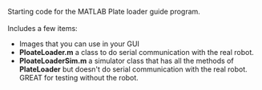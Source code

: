 Starting code for the MATLAB Plate loader guide program.<br>
<br>
Includes a few items:<br>
<ul>
<li>Images that you can use in your GUI</li>
<li><b>PloateLoader.m</b> a class to do serial communication with the real robot.</li>
<li><b>PloateLoaderSim.m</b> a simulator class that has all the methods of <b>PlateLoader</b> but doesn't do serial communication with the real robot.  GREAT for testing without the robot.</li>
</ul>
